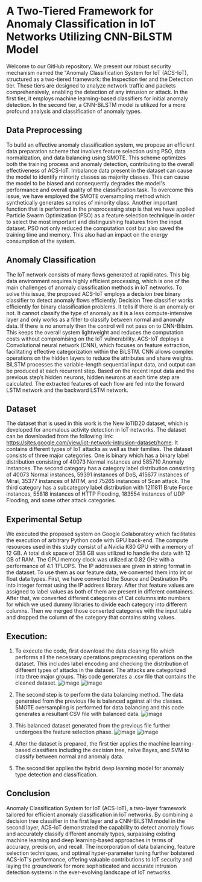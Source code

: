 # A Two-Tiered Framework for Anomaly Classification in IoT Networks Utilizing CNN-BiLSTM Model
Welcome to our GitHub repository. We present our robust security mechanism named the "Anomaly Classification System for IoT (ACS-IoT), structured as a two-tiered framework: the Inspection tier and the Detection tier. These tiers are designed to analyze network traffic and packets comprehensively, enabling the detection of any intrusion or attack. In the first tier, it employs machine learning-based classifiers for initial anomaly detection. In the second tier, a CNN-BiLSTM model is utilized for a more profound analysis and classification of anomaly types.

## Data Preprocessing
To build an effective anomaly classification system, we propose an efficient data preparation scheme that involves feature selection using PSO, data normalization, and data balancing using SMOTE. This scheme optimizes both the training process and anomaly detection, contributing to the overall effectiveness of ACS-IoT. 
Imbalance data present in the dataset can cause the model to identify minority classes as majority classes. This can cause the model to be biased and consequently degrades the model's performance and overall quality of the classification task. To overcome this issue, we have employed the SMOTE oversampling method which synthetically generates samples of minority class.
Another important function that is performed in the preprocessing step is that we have applied Particle Swarm Optimization (PSO) as a feature selection technique in order to select the most important and distinguishing features from the input dataset. PSO not only reduced the computation cost but also saved the training time and memory. This also had an impact on the energy consumption of the system.

## Anomaly Classification
The IoT network consists of many flows generated at rapid rates. This big data environment requires highly efficient processing, which is one of the main challenges of anomaly classification methods in IoT networks. To solve this issue, the proposed ACS-IoT employs a decision tree binary classifier to detect anomaly flows efficiently. Decision Tree classifier works efficiently for binary classification problems. It tells if there is an anomaly or not. It cannot classify the type of anomaly as it is a less compute-intensive layer and only works as a filter to classify between normal and anomaly data. If there is no anomaly then the control will not pass on to CNN-Bilstm. This keeps the overall system lightweight and reduces the computation costs without compromising on the IoT vulnerability.
ACS-IoT deploys a Convolutional neural network (CNN), which focuses on feature extraction, facilitating effective categorization within the BiLSTM. CNN allows complex operations on the hidden layers to reduce the attributes and share weights. BiLSTM processes the variable-length sequential input data, and output can be produced at each recurrent step. Based on the recent input data and the previous step’s hidden neurons, hidden neurons at each time step are calculated. The extracted features of each flow are fed into the forward LSTM network and the backward LSTM network.

## Dataset
The dataset that is used in this work is the New IoTID20 dataset, which is developed for anomalous activity detection in IoT networks. The dataset can be downloaded from the following link: https://sites.google.com/view/iot-network-intrusion-dataset/home. It contains different types of IoT attacks as well as their families. The dataset consists of three major categories. One is binary which has a binary label distribution consisting of 40073 Normal instances and 585710 Anomaly instances. The second category has a category label distribution consisting of 40073 Normal instances, 59391 instances of DoS, 415677 instances of Mirai, 35377 instances of MITM, and 75265 instances of Scan attack. The third category has a subcategory label distribution with 1211811 Brute Force instances, 55818 instances of HTTP Flooding, 183554 instances of UDP Flooding, and some other attack categories.

## Experimental Setup
We executed the proposed system on Google Colaboratory which facilitates the execution of arbitrary Python code with GPU back-end. The compute resources used in this study consist of a Nvidia K80 GPU with a memory of 12 GB. A total disk space of 358 GB was utilized to handle the data with 12 GB of RAM. The GPU memory clock was utilized at 0.82 GHz with a performance of 4.1 TFLOPS.
The IP addresses are given in string format in the dataset. To use them as our feature data, we converted them into int or float data types. First, we have converted the Source and Destination IPs into integer format using the IP address library. After that feature values are assigned to label values as both of them are present in different containers. After that, we converted different categories of Cat columns into numbers for which we used dummy libraries to divide each category into different columns. Then we merged those converted categories with the input table and dropped the column of the category that contains string values.

## Execution:
1.	To execute the code, first download the data cleaning file which performs all the necessary operations preprocessing operations on the dataset. This includes label encoding and checking the distribution of different types of attacks in the dataset. The attacks are categorized into three major groups. This code generates a .csv file that contains the cleaned dataset.
   ![image](https://github.com/yg14uv/Software-Impact/assets/54506745/2b512b13-ce06-485b-be11-ff99c19f5eed)
  ![image](https://github.com/yg14uv/Software-Impact/assets/54506745/7e01abdf-4271-4126-9b94-e209891805d5)
3.	The second step is to perform the data balancing method. The data generated from the previous file is balanced against all the classes. SMOTE oversampling is performed for data balancing and this code generates a resultant CSV file with balanced data.
   ![image](https://github.com/yg14uv/Software-Impact/assets/54506745/13151d0b-3ec2-4ba0-aabf-c9b3fdf72962)
5.	This balanced dataset generated from the previous file further undergoes the feature selection phase.
   ![image](https://github.com/yg14uv/Software-Impact/assets/54506745/2ed046af-5974-416a-be48-f9b6a9db2d79)
  	![image](https://github.com/yg14uv/Software-Impact/assets/54506745/9dced97c-af6a-4ad9-9809-ae022c8562ac)

7.	After the dataset is prepared, the first tier applies the machine learning-based classifiers including the decision tree, naïve Bayes, and SVM to classify between normal and anomaly data.
8.	The second tier applies the hybrid deep learning model for anomaly type detection and classification. 


## Conclusion
Anomaly Classification System for IoT (ACS-IoT), a two-layer framework tailored for efficient anomaly classification in IoT networks. By combining a decision tree classifier in the first layer and a CNN-BiLSTM model in the second layer, ACS-IoT demonstrated the capability to detect anomaly flows and accurately classify different anomaly types, surpassing existing machine learning and deep learning-based approaches in terms of accuracy, precision, and recall. The incorporation of data balancing, feature selection techniques, and optimal hyper-parameter tuning further bolstered ACS-IoT's performance, offering valuable contributions to IoT security and laying the groundwork for more sophisticated and accurate intrusion detection systems in the ever-evolving landscape of IoT networks.
